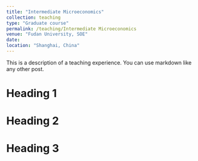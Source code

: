 ```yaml
---
title: "Intermediate Microeconomics"
collection: teaching
type: "Graduate course"
permalink: /teaching/Intermediate Microeconomics
venue: "Fudan University, SOE"
date: 
location: "Shanghai, China"
---
```


This is a description of a teaching experience. You can use markdown like any other post.

Heading 1
======

Heading 2
======

Heading 3
======